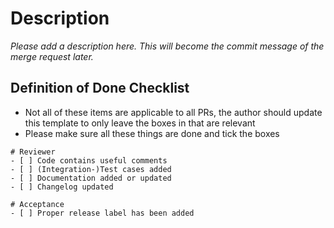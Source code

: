# Description

*Please add a description here. This will become the commit message of the merge request later.*

## Definition of Done Checklist

- Not all of these items are applicable to all PRs, the author should update this template to only leave the boxes in that are relevant
- Please make sure all these things are done and tick the boxes

```[tasklist]
# Reviewer
- [ ] Code contains useful comments
- [ ] (Integration-)Test cases added
- [ ] Documentation added or updated
- [ ] Changelog updated
```

```[tasklist]
# Acceptance
- [ ] Proper release label has been added
```

